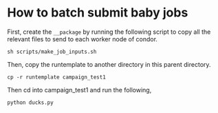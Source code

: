 
# How to batch submit baby jobs

First, create the ```__package``` by running the following script to copy all the relevant files to send to each worker node of condor.

    sh scripts/make_job_inputs.sh

Then, copy the runtemplate to another directory in this parent directory.

    cp -r runtemplate campaign_test1

Then cd into campaign_test1 and run the following,

    python ducks.py
